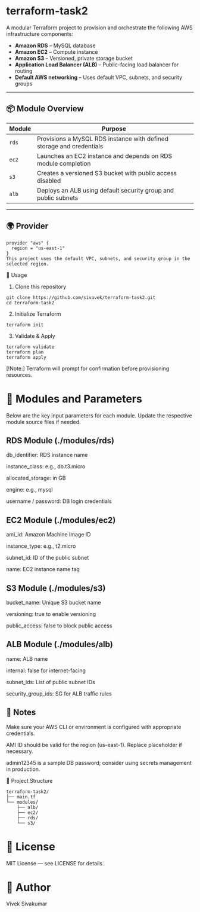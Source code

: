 # terraform-task2

A modular Terraform project to provision and orchestrate the following AWS infrastructure components:

- **Amazon RDS** – MySQL database
- **Amazon EC2** – Compute instance
- **Amazon S3** – Versioned, private storage bucket
- **Application Load Balancer (ALB)** – Public-facing load balancer for routing
- **Default AWS networking** – Uses default VPC, subnets, and security groups

---

## 📦 Module Overview

| Module | Purpose |
|--------|---------|
| `rds`  | Provisions a MySQL RDS instance with defined storage and credentials |
| `ec2`  | Launches an EC2 instance and depends on RDS module completion |
| `s3`   | Creates a versioned S3 bucket with public access disabled |
| `alb`  | Deploys an ALB using default security group and public subnets |

---

## 🌍 Provider

```hcl
provider "aws" {
  region = "us-east-1"
}
This project uses the default VPC, subnets, and security group in the selected region.
```

🚀 Usage
1. Clone this repository

```
git clone https://github.com/sivavek/terraform-task2.git
cd terraform-task2

```

2. Initialize Terraform

```
terraform init

```

3. Validate & Apply

```
terraform validate
terraform plan
terraform apply

```

[!Note:] Terraform will prompt for confirmation before provisioning resources.

# 🔐 Modules and Parameters

Below are the key input parameters for each module. Update the respective module source files if needed.

## RDS Module (./modules/rds)

db_identifier: RDS instance name

instance_class: e.g., db.t3.micro

allocated_storage: in GB

engine: e.g., mysql

username / password: DB login credentials

## EC2 Module (./modules/ec2)

ami_id: Amazon Machine Image ID

instance_type: e.g., t2.micro

subnet_id: ID of the public subnet

name: EC2 instance name tag

## S3 Module (./modules/s3)

bucket_name: Unique S3 bucket name

versioning: true to enable versioning

public_access: false to block public access

## ALB Module (./modules/alb)

name: ALB name

internal: false for internet-facing

subnet_ids: List of public subnet IDs

security_group_ids: SG for ALB traffic rules

## 📝 Notes

Make sure your AWS CLI or environment is configured with appropriate credentials.

AMI ID should be valid for the region (us-east-1). Replace placeholder if necessary.

admin12345 is a sample DB password; consider using secrets management in production.


📁 Project Structure
```
terraform-task2/
├── main.tf
└── modules/
    ├── alb/
    ├── ec2/
    ├── rds/
    └── s3/
```

# 📜 License
MIT License — see LICENSE for details.

# 👤 Author
Vivek Sivakumar

